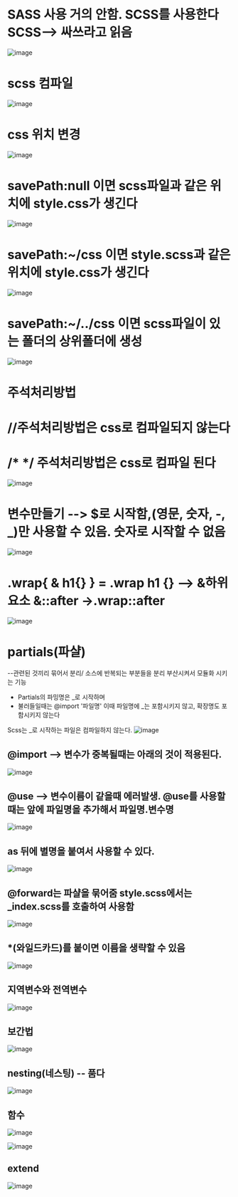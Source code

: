 # SASS  사용 거의 안함. SCSS를 사용한다 SCSS--> 싸쓰라고 읽음

![image](https://github.com/slzlxn/SASS/assets/105650300/b65e5b3f-e8e3-48d9-b4ba-e709383c0c79) 

# scss 컴파일

![image](https://github.com/slzlxn/SASS/assets/105650300/a4b03f08-8cff-408c-b73d-d238bd4a7dd3)

# css 위치 변경
![image](https://github.com/slzlxn/SASS/assets/105650300/b51c96e4-e9f3-4221-828d-869148853152)
# savePath:null 이면 scss파일과 같은 위치에 style.css가 생긴다
![image](https://github.com/slzlxn/SASS/assets/105650300/0d64ef5e-5e68-440c-a71a-096a9216dc0e)

# savePath:~/css 이면 style.scss과 같은 위치에 style.css가 생긴다
![image](https://github.com/slzlxn/SASS/assets/105650300/1a5c8b90-14b5-4725-8a5d-9d14996c8062)

# savePath:~/../css 이면 scss파일이 있는 폴더의 상위폴더에 생성
![image](https://github.com/slzlxn/SASS/assets/105650300/97556ca7-9bf2-4af9-b0fd-9dd161dbb998)

# 주석처리방법
# //주석처리방법은 css로 컴파일되지 않는다
# /* */ 주석처리방법은  css로 컴파일 된다 
![image](https://github.com/slzlxn/SASS/assets/105650300/059a375a-a156-4b39-ba7e-a48a0d541ef2)

# 변수만들기 --> $로 시작함,(영문, 숫자, -, _)만 사용할 수 있음. 숫자로 시작할 수 없음
![image](https://github.com/slzlxn/SASS/assets/105650300/b14994ee-7424-46af-aec6-20b1804c0ba5)

# .wrap{ & h1{} } = .wrap h1 {}  --> &하위요소   &::after ->.wrap::after
![image](https://github.com/slzlxn/SASS/assets/105650300/7087ed85-db9a-4cc1-a9ed-fca821bef066)

# partials(파샬)
 --관련된 것끼리 묶어서 분리/ 소스에 반복되는 부분들을 분리 부산시켜서 모듈화 시키는 기능
 
  * Partials의 파밍명은 _로 시작하며 
  * 불러들일때는 @import '파일명' 이때 파일명에 _는 포함시키지 않고, 확장명도 포함시키지 않는다

   Scss는 _로 시작하는 파일은 컴파일하지 않는다.
   ![image](https://github.com/slzlxn/SASS/assets/105650300/60280c72-cf24-4c92-bea2-1df4c25fe734)
   
## @import --> 변수가 중복될때는 아래의 것이 적용된다.
   ![image](https://github.com/slzlxn/SASS/assets/105650300/e99c6f05-08a4-4129-b194-9122bebfbf36)

   
## @use --> 변수이름이 같을때 에러발생. @use를 사용할때는 앞에 파일명을 추가해서 파일명.변수명
   ![image](https://github.com/slzlxn/SASS/assets/105650300/4c2b5783-9bbd-4910-bef9-f247fe88b8df)
   
## as 뒤에 별명을 붙여서 사용할 수 있다.
   ![image](https://github.com/slzlxn/SASS/assets/105650300/5ce98abf-6002-40da-a44d-d030d76eb56a)

## @forward는 파샬을 묶어줌 style.scss에서는 _index.scss를 호출하여 사용함
![image](https://github.com/slzlxn/SASS/assets/105650300/f8910110-5e39-473d-a731-00bbd771e289)

## *(와일드카드)를 붙이면 이름을 생략할 수 있음
![image](https://github.com/slzlxn/SASS/assets/105650300/5aa4a40f-98f6-4b6b-af45-7d04a3433f1f)

## 지역변수와 전역변수 
![image](https://github.com/slzlxn/SASS/assets/105650300/eccfc7c7-b06e-46d3-a95b-b3005fc7d76a)

## 보간법
![image](https://github.com/slzlxn/SASS/assets/105650300/64eca269-30f8-419a-9c53-df97c2b5e70b)

## nesting(네스팅) -- 품다
![image](https://github.com/slzlxn/SASS/assets/105650300/11b5782c-373b-4ce5-867f-f05483e8a547)


## 함수
![image](https://github.com/slzlxn/SASS/assets/105650300/25521d15-33c8-41da-a0b8-80a3c48be60c)

![image](https://github.com/slzlxn/SASS/assets/105650300/769762d5-0faa-4c6e-af1f-89fe09f1e3cf)

## extend
![image](https://github.com/slzlxn/SASS/assets/105650300/23330016-00ff-4c84-8860-88d6a61b9c7a)


